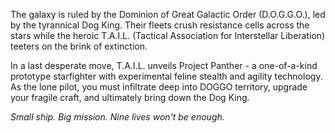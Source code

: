 The galaxy is ruled by the Dominion of Great Galactic Order (D.O.G.G.O.), led by the tyrannical Dog King. Their fleets crush resistance cells across the stars while the heroic T.A.I.L. (Tactical Association for Interstellar Liberation) teeters on the brink of extinction.

In a last desperate move, T.A.I.L. unveils Project Panther - a one-of-a-kind prototype starfighter with experimental feline stealth and agility technology.
As the lone pilot, you must infiltrate deep into DOGGO territory, upgrade your fragile craft, and ultimately bring down the Dog King.

*Small ship. Big mission. Nine lives won't be enough.*
